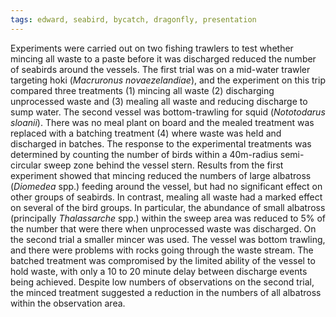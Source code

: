 ```yaml
---
tags: edward, seabird, bycatch, dragonfly, presentation
---
```

Experiments were carried out on two fishing trawlers to test whether mincing all waste to a paste before it was discharged reduced the number of seabirds around the vessels. The first trial was on a mid-water trawler targeting hoki (*Macruronus novaezelandiae*), and the experiment on this trip compared three treatments (1) mincing all waste (2) discharging unprocessed waste and (3) mealing all waste and reducing discharge to sump water. The second vessel was bottom-trawling for squid (*Nototodarus sloanii*). There was no meal plant on board and the mealed treatment was replaced with a batching treatment (4) where waste was held and discharged in batches. The response to the experimental treatments was determined by counting the number of birds within a 40m-radius semi-circular sweep zone behind the vessel stern. Results from the first experiment showed that mincing reduced the numbers of large albatross (*Diomedea* spp.) feeding around the vessel, but had no significant effect on other groups of seabirds. In contrast, mealing all waste had a marked effect on several of the bird groups. In particular, the abundance of small albatross (principally *Thalassarche* spp.) within the sweep area was reduced to 5% of the number that were there when unprocessed waste was discharged. On the second trial a smaller mincer was used. The vessel was bottom trawling, and there were problems with rocks going through the waste stream. The batched treatment was compromised by the limited ability of the vessel to hold waste, with only a 10 to 20 minute delay between discharge events being achieved. Despite low numbers of observations on the second trial, the minced treatment suggested a reduction in the numbers of all albatross within the observation area.
